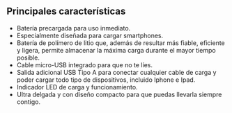 ## Principales características

* Batería precargada para uso inmediato.
* Especialmente diseñada para cargar smartphones.
* Batería de polímero de litio que, además de resultar más fiable, eficiente y ligera, permite almacenar la máxima carga durante el mayor tiempo posible.
* Cable micro-USB integrado para que no te líes.
* Salida adicional USB Tipo A para conectar cualquier cable de carga y poder cargar todo tipo de dispositivos, incluido Iphone e Ipad.
* Indicador LED de carga y funcionamiento.
* Ultra delgada y con diseño compacto para que puedas llevarla siempre contigo.

